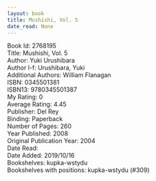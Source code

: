 ```yaml
---
layout: book
title: Mushishi, Vol. 5
date_read: None
---
```


Book Id: 2768195<br />
Title: Mushishi, Vol. 5<br />
Author: Yuki Urushibara<br />
Author l-f: Urushibara, Yuki<br />
Additional Authors: William Flanagan<br />
ISBN: 0345501381<br />
ISBN13: 9780345501387<br />
My Rating: 0<br />
Average Rating: 4.45<br />
Publisher: Del Rey<br />
Binding: Paperback<br />
Number of Pages: 260<br />
Year Published: 2008<br />
Original Publication Year: 2004<br />
Date Read: <br />
Date Added: 2019/10/16<br />
Bookshelves: kupka-wstydu<br />
Bookshelves with positions: kupka-wstydu (#309)<br />

